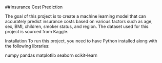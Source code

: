 ##Insurance Cost Prediction

The goal of this project is to create a machine learning model that can accurately predict insurance costs based on various factors such as age, sex, BMI, children, smoker status, and region. The dataset used for this project is sourced from Kaggle.

Installation
To run this project, you need to have Python installed along with the following libraries:

numpy
pandas
matplotlib
seaborn
scikit-learn
